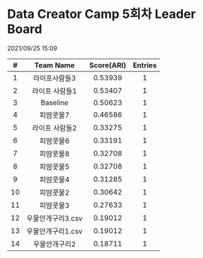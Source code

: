 # Data Creator Camp 5회차 Leader Board
2021/09/25 15:09

|#|Team Name|Score(ARI)|Entries|  
|:---:|:---:|:---:|:---:|  
|1|라이프사람들3|0.53939|1|  
|2|라이프 사람들1|0.53407|1|  
|3|Baseline|0.50623|1|  
|4|피땀콧물7|0.46586|1|  
|5|라이프 사람들2|0.33275|1|  
|6|피땀콧물6|0.33191|1|  
|7|피땀콧물8|0.32708|1|  
|8|피땀콧물5|0.32708|1|  
|9|피땀콧물4|0.31285|1|  
|10|피땀콧물2|0.30642|1|  
|11|피땀콧물3|0.27633|1|  
|12|우물안개구리3.csv|0.19012|1|  
|13|우물안개구리1.csv|0.19012|1|  
|14|우물안개구리2|0.18711|1|  
